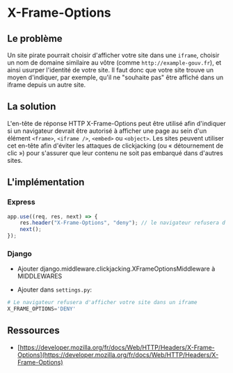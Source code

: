 # X-Frame-Options

## Le problème
Un site pirate pourrait choisir d'afficher votre site dans une `iframe`, choisir un nom de domaine similaire au vôtre (comme `http://example-gouv.fr`), et ainsi usurper l'identité de votre site. Il faut donc que votre site trouve un moyen d'indiquer, par exemple, qu'il ne "souhaite pas" être affiché dans un iframe depuis un autre site.

## La solution
L'en-tête de réponse HTTP X-Frame-Options peut être utilisé afin d'indiquer si un navigateur devrait être autorisé à afficher une page au sein d'un élément `<frame>`, `<iframe />`, `<embed>` ou `<object>`. Les sites peuvent utiliser cet en-tête afin d'éviter les attaques de clickjacking (ou « détournement de clic ») pour s'assurer que leur contenu ne soit pas embarqué dans d'autres sites.

## L'implémentation
### Express
```javascript
app.use((req, res, next) => {
	res.header("X-Frame-Options", "deny"); // le navigateur refusera d'afficher votre site dans un iframe
	next();
});
```

### Django
- Ajouter django.middleware.clickjacking.XFrameOptionsMiddleware à MIDDLEWARES

- Ajouter dans `settings.py`:
```python
# Le navigateur refusera d'afficher votre site dans un iframe
X_FRAME_OPTIONS='DENY'
```

## Ressources
- [https://developer.mozilla.org/fr/docs/Web/HTTP/Headers/X-Frame-Options](https://developer.mozilla.org/fr/docs/Web/HTTP/Headers/X-Frame-Options)
